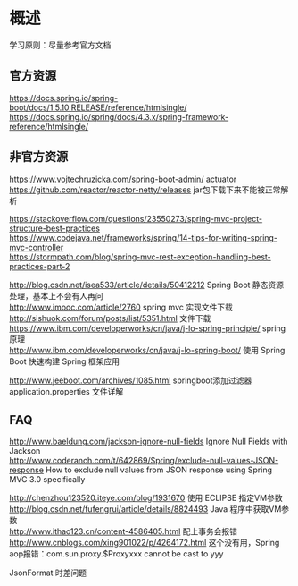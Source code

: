 # 概述

学习原则：尽量参考官方文档  

## 官方资源

https://docs.spring.io/spring-boot/docs/1.5.10.RELEASE/reference/htmlsingle/  
https://docs.spring.io/spring/docs/4.3.x/spring-framework-reference/htmlsingle/  

## 非官方资源

  
https://www.vojtechruzicka.com/spring-boot-admin/  actuator  
https://github.com/reactor/reactor-netty/releases jar包下载下来不能被正常解析  

https://stackoverflow.com/questions/23550273/spring-mvc-project-structure-best-practices  
https://www.codejava.net/frameworks/spring/14-tips-for-writing-spring-mvc-controller  
https://stormpath.com/blog/spring-mvc-rest-exception-handling-best-practices-part-2  
 
http://blog.csdn.net/isea533/article/details/50412212  Spring Boot 静态资源处理，基本上不会有人再问  
http://www.imooc.com/article/2760 spring mvc 实现文件下载  
http://sishuok.com/forum/posts/list/5351.html 文件下载  
https://www.ibm.com/developerworks/cn/java/j-lo-spring-principle/  spring原理  
http://www.ibm.com/developerworks/cn/java/j-lo-spring-boot/ 使用 Spring Boot 快速构建 Spring 框架应用 

http://www.jeeboot.com/archives/1085.html springboot添加过滤器  application.properties 文件详解  

## FAQ

http://www.baeldung.com/jackson-ignore-null-fields Ignore Null Fields with Jackson  
http://www.coderanch.com/t/642869/Spring/exclude-null-values-JSON-response How to exclude null values from JSON response using Spring MVC 3.0 specifically  

http://chenzhou123520.iteye.com/blog/1931670 使用 ECLIPSE 指定VM参数  
http://blog.csdn.net/fufengrui/article/details/8824493 Java 程序中获取VM参数  
http://www.ithao123.cn/content-4586405.html 配上事务会报错  
http://www.cnblogs.com/xing901022/p/4264172.html 这个没有用，Spring aop报错：com.sun.proxy.$Proxyxxx cannot be cast to yyy  

JsonFormat 时差问题
